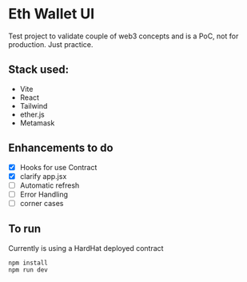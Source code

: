 # Eth Wallet UI
Test project to validate couple of web3 concepts and is a PoC, not for production. Just practice. 

## Stack used:
- Vite
- React
- Tailwind
- ether.js
- Metamask

## Enhancements to do 
- [x] Hooks for use Contract
- [x] clarify app.jsx
- [ ] Automatic refresh
- [ ] Error Handling
- [ ] corner cases
## To run
Currently is using a HardHat deployed contract
```
npm install
npm run dev
```
